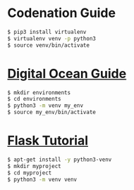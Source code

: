 # Codenation Guide

```bash
$ pip3 install virtualenv
$ virtualenv venv -p python3
$ source venv/bin/activate
```


# [Digital Ocean Guide](https://www.digitalocean.com/community/tutorials/how-to-install-python-3-and-set-up-a-local-programming-environment-on-ubuntu-16-04)

```bash
$ mkdir environments
$ cd environments
$ python3 -m venv my_env
$ source my_env/bin/activate
```

# [Flask Tutorial](https://flask.palletsprojects.com/en/1.1.x/installation/)

```bash
$ apt-get install -y python3-venv
$ mkdir myproject
$ cd myproject
$ python3 -m venv venv
```
